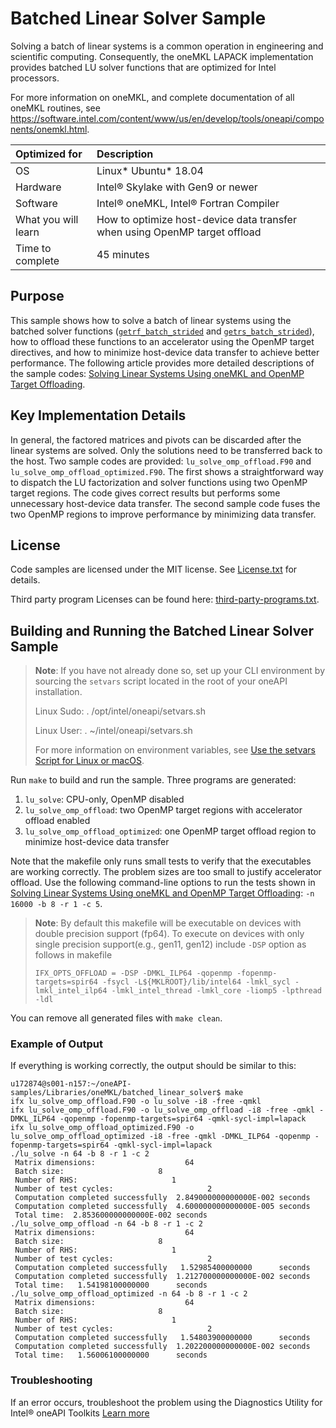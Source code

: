 # Batched Linear Solver Sample
Solving a batch of linear systems is a common operation in engineering and scientific computing.
Consequently, the oneMKL LAPACK implementation provides batched LU solver functions that are optimized
for Intel processors.

For more information on oneMKL, and complete documentation of all oneMKL routines, see https://software.intel.com/content/www/us/en/develop/tools/oneapi/components/onemkl.html.

| Optimized for       | Description
|:---                 |:---
| OS                  | Linux* Ubuntu* 18.04
| Hardware            | Intel&reg; Skylake with Gen9 or newer
| Software            | Intel&reg; oneMKL, Intel&reg; Fortran Compiler
| What you will learn | How to optimize host-device data transfer when using OpenMP target offload
| Time to complete    | 45 minutes

## Purpose
This sample shows how to solve a batch of linear systems using the batched solver functions
([``getrf_batch_strided``](https://www.intel.com/content/www/us/en/docs/onemkl/developer-reference-fortran/2023-1/getrf-batch-strided.html) and [``getrs_batch_strided``](https://www.intel.com/content/www/us/en/docs/onemkl/developer-reference-fortran/2023-1/getrs-batch-strided.html)), how to offload these functions to an accelerator using the OpenMP target directives, and how to minimize host-device data transfer to achieve better performance. The following article provides more detailed descriptions of the sample codes: [Solving Linear Systems Using oneMKL and OpenMP Target Offloading](https://www.intel.com/content/www/us/en/developer/articles/technical/solve-linear-systems-onemkl-openmp-target-offload.html).

## Key Implementation Details
In general, the factored matrices and pivots can be discarded after the linear systems are solved. Only the solutions
need to be transferred back to the host. Two sample codes are provided: `lu_solve_omp_offload.F90` and
`lu_solve_omp_offload_optimized.F90`. The first shows a straightforward way to
dispatch the LU factorization and solver functions using two OpenMP target regions. The code gives correct results
but performs some unnecessary host-device data transfer. The second sample code fuses the two OpenMP regions to
improve performance by minimizing data transfer.

## License
Code samples are licensed under the MIT license. See [License.txt](https://github.com/oneapi-src/oneAPI-samples/blob/master/License.txt) for details.

Third party program Licenses can be found here: [third-party-programs.txt](https://github.com/oneapi-src/oneAPI-samples/blob/master/third-party-programs.txt).

## Building and Running the Batched Linear Solver Sample
> **Note**: If you have not already done so, set up your CLI
> environment by sourcing  the `setvars` script located in
> the root of your oneAPI installation.
>
> Linux Sudo: . /opt/intel/oneapi/setvars.sh
>
> Linux User: . ~/intel/oneapi/setvars.sh
>
>For more information on environment variables, see [Use the setvars Script for Linux or macOS](https://www.intel.com/content/www/us/en/develop/documentation/oneapi-programming-guide/top/oneapi-development-environment-setup/use-the-setvars-script-with-linux-or-macos.html).

Run `make` to build and run the sample. Three programs are generated: 

1. `lu_solve`: CPU-only, OpenMP disabled
2. `lu_solve_omp_offload`: two OpenMP target regions with accelerator offload enabled
3. `lu_solve_omp_offload_optimized`: one OpenMP target offload region to minimize host-device data transfer

Note that the makefile only runs small tests to verify that the executables are working correctly. The problem sizes are too small to justify accelerator offload. Use the following command-line options to run the tests shown in [Solving Linear Systems Using oneMKL and OpenMP Target Offloading](https://www.intel.com/content/www/us/en/developer/articles/technical/solve-linear-systems-onemkl-openmp-target-offload.html): `-n 16000 -b 8 -r 1 -c 5`.

> **Note**: By default this makefile will be executable on devices with double precision support (fp64).
> To execute on devices with only single precision support(e.g., gen11, gen12) include `-DSP` option as follows in makefile
>
> ```
> IFX_OPTS_OFFLOAD = -DSP -DMKL_ILP64 -qopenmp -fopenmp-targets=spir64 -fsycl -L${MKLROOT}/lib/intel64 -lmkl_sycl -  
>lmkl_intel_ilp64 -lmkl_intel_thread -lmkl_core -liomp5 -lpthread -ldl
> ```
>

You can remove all generated files with `make clean`.

### Example of Output
If everything is working correctly, the output should be similar to this:
```
u172874@s001-n157:~/oneAPI-samples/Libraries/oneMKL/batched_linear_solver$ make
ifx lu_solve_omp_offload.F90 -o lu_solve -i8 -free -qmkl
ifx lu_solve_omp_offload.F90 -o lu_solve_omp_offload -i8 -free -qmkl -DMKL_ILP64 -qopenmp -fopenmp-targets=spir64 -qmkl-sycl-impl=lapack
ifx lu_solve_omp_offload_optimized.F90 -o lu_solve_omp_offload_optimized -i8 -free -qmkl -DMKL_ILP64 -qopenmp -fopenmp-targets=spir64 -qmkl-sycl-impl=lapack
./lu_solve -n 64 -b 8 -r 1 -c 2
 Matrix dimensions:                    64
 Batch size:                     8
 Number of RHS:                     1
 Number of test cycles:                     2
 Computation completed successfully  2.849000000000000E-002 seconds
 Computation completed successfully  4.600000000000000E-005 seconds
 Total time:  2.853600000000000E-002 seconds
./lu_solve_omp_offload -n 64 -b 8 -r 1 -c 2
 Matrix dimensions:                    64
 Batch size:                     8
 Number of RHS:                     1
 Number of test cycles:                     2
 Computation completed successfully   1.52985400000000      seconds
 Computation completed successfully  1.212700000000000E-002 seconds
 Total time:   1.54198100000000      seconds
./lu_solve_omp_offload_optimized -n 64 -b 8 -r 1 -c 2
 Matrix dimensions:                    64
 Batch size:                     8
 Number of RHS:                     1
 Number of test cycles:                     2
 Computation completed successfully   1.54803900000000      seconds
 Computation completed successfully  1.202200000000000E-002 seconds
 Total time:   1.56006100000000      seconds
```

### Troubleshooting
If an error occurs, troubleshoot the problem using the Diagnostics Utility for Intel® oneAPI Toolkits
[Learn more](https://www.intel.com/content/www/us/en/docs/oneapi/user-guide-diagnostic-utility/2023-1/overview.html)
